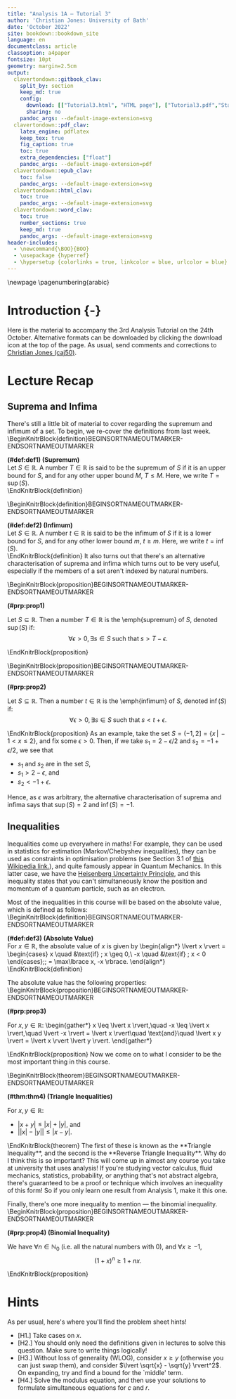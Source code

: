 ```yaml
---
title: "Analysis 1A — Tutorial 3"
author: 'Christian Jones: University of Bath'
date: 'October 2022'
site: bookdown::bookdown_site
language: en
documentclass: article
classoption: a4paper
fontsize: 10pt
geometry: margin=2.5cm
output:
  clavertondown::gitbook_clav:
    split_by: section
    keep_md: true
    config:
      download: [["Tutorial3.html", "HTML page"], ["Tutorial3.pdf","Standard print PDF"], ["Tutorial3Clear.pdf","Clear print PDF"], ["Tutorial3Large.pdf","Large print PDF"], ["Tutorial3.docx","Accessible Word document"], ["Tutorial3.epub","Accessible EPub book" ]]
      sharing: no
    pandoc_args: --default-image-extension=svg
  clavertondown::pdf_clav:
    latex_engine: pdflatex
    keep_tex: true
    fig_caption: true
    toc: true
    extra_dependencies: ["float"]
    pandoc_args: --default-image-extension=pdf
  clavertondown::epub_clav:
    toc: false
    pandoc_args: --default-image-extension=svg
  clavertondown::html_clav:
    toc: true
    pandoc_args: --default-image-extension=svg
  clavertondown::word_clav:
    toc: true
    number_sections: true
    keep_md: true
    pandoc_args: --default-image-extension=svg
header-includes:
  - \newcommand{\BOO}{BOO}
  - \usepackage {hyperref}
  - \hypersetup {colorlinks = true, linkcolor = blue, urlcolor = blue}
---
```

<!-- This is needed since I am working with svg files from mathcha.io. It converts the graphics files to something that can be used in the pdf files. Code taken from https://stackoverflow.com/questions/50165404/how-to-make-a-pdf-using-bookdown-including-svg-images/56044642#56044642 -->

\newpage
\pagenumbering{arabic}

# Introduction {-}
Here is the material to accompany the 3rd Analysis Tutorial on the 24th October. Alternative formats can be downloaded by clicking the download icon at the top of the page. As usual, send comments and corrections to [Christian Jones (caj50)](mailto:caj50@bath.ac.uk).

# Lecture Recap

## Suprema and Infima
There's still a little bit of material to cover regarding the supremum and infimum of a set. To begin, we re-cover the definitions from last week.
\BeginKnitrBlock{definition}BEGINSORTNAMEOUTMARKER-ENDSORTNAMEOUTMARKER<div class="bookdown-definition" custom-style="DefinitionStyle" id="def:def1"><span class="def:def1" custom-style="NameStyle"><strong>(\#def:def1)  (Supremum) </strong></span><div>Let $S \in \mathbb{R}$. A number $T \in \mathbb{R}$ is said to be the supremum of $S$ if it is an upper bound for $S$, and for any other upper bound $M$, $T \leq M$. Here, we write $T = \sup(S)$.</div></div>\EndKnitrBlock{definition}

\BeginKnitrBlock{definition}BEGINSORTNAMEOUTMARKER-ENDSORTNAMEOUTMARKER<div class="bookdown-definition" custom-style="DefinitionStyle" id="def:def2"><span class="def:def2" custom-style="NameStyle"><strong>(\#def:def2)  (Infimum) </strong></span><div>Let $S \in \mathbb{R}$. A number $t \in \mathbb{R}$ is said to be the infimum of $S$ if it is a lower bound for $S$, and for any other lower bound $m$, $t\geq m$. Here, we write $t = \inf(S)$.</div></div>\EndKnitrBlock{definition}
It also turns out that there's an alternative characterisation of suprema and infima which turns out to be very useful, especially if the members of a set aren't indexed by natural numbers.

\BeginKnitrBlock{proposition}BEGINSORTNAMEOUTMARKER-ENDSORTNAMEOUTMARKER<div class="bookdown-proposition" custom-style="TheoremStyle" id="prp:prop1"><span class="prp:prop1" custom-style="NameStyle"><strong>(\#prp:prop1) </strong></span><p>Let $S\subseteq\mathbb{R}$. Then a number $T\in\mathbb{R}$ is the \emph{supremum} of $S$, denoted $\sup(S)$ if: $$\forall \epsilon > 0, \exists s \in S\; \text{such that} \; s > T - \epsilon.$$</p></div>\EndKnitrBlock{proposition}

\BeginKnitrBlock{proposition}BEGINSORTNAMEOUTMARKER-ENDSORTNAMEOUTMARKER<div class="bookdown-proposition" custom-style="TheoremStyle" id="prp:prop2"><span class="prp:prop2" custom-style="NameStyle"><strong>(\#prp:prop2) </strong></span><p>Let $S\subseteq\mathbb{R}$. Then a number $t\in\mathbb{R}$ is the \emph{infimum} of $S$, denoted $\inf(S)$ if: $$\forall \epsilon > 0, \exists s \in S\; \text{such that} \; s < t + \epsilon.$$</p></div>\EndKnitrBlock{proposition}
As an example, take the set $S = (-1,2] = \lbrace x \, \lvert\, -1 < x \leq 2\rbrace$, and fix some $\epsilon > 0$. Then, if we take $s_1 = 2 - \epsilon/2$ and $s_2 = -1 + \epsilon/2$, we see that

* $s_1$ and $s_2$ are in the set $S$,
* $s_1 > 2 - \epsilon$, and
* $s_2 < -1 + \epsilon$.

Hence, as $\epsilon$ was arbitrary, the alternative characterisation of suprema and infima says that $\sup(S) = 2$ and $\inf(S) = -1$.

## Inequalities
Inequalities come up everywhere in maths! For example, they can be used in statistics for estimation (Markov/Chebyshev inequalities), they can be used as constraints in optimisation problems (see Section 3.1 of [this Wikipedia link.](https://en.wikipedia.org/wiki/Linear_programming)), and quite famously appear in Quantum Mechanics. In this latter case, we have the [Heisenberg Uncertainty Principle](http://hyperphysics.phy-astr.gsu.edu/hbase/uncer.html), and this inequality states that you can't simultaneously know the position and momentum of a quantum particle, such as an electron.

Most of the inequalities in this course will be based on the absolute value, which is defined as follows:
\BeginKnitrBlock{definition}BEGINSORTNAMEOUTMARKER-ENDSORTNAMEOUTMARKER<div class="bookdown-definition" custom-style="DefinitionStyle" id="def:def3"><span class="def:def3" custom-style="NameStyle"><strong>(\#def:def3)  (Absolute Value) </strong></span><div>For $x \in \mathbb{R}$, the absolute value of $x$ is given by \begin{align*}
    \lvert x \rvert = \begin{cases}
    x \quad &\text{if} \; x \geq 0,\\
    -x \quad &\text{if} \; x < 0
    \end{cases}\;\; = \max\lbrace x, -x \rbrace.
\end{align*}</div></div>\EndKnitrBlock{definition}

The absolute value has the following properties:
\BeginKnitrBlock{proposition}BEGINSORTNAMEOUTMARKER-ENDSORTNAMEOUTMARKER<div class="bookdown-proposition" custom-style="TheoremStyle" id="prp:prop3"><span class="prp:prop3" custom-style="NameStyle"><strong>(\#prp:prop3) </strong></span><p>For $x,y \in \mathbb{R}$:
\begin{gather*}
   x \leq \lvert x \rvert,\quad -x \leq \lvert x \rvert,\quad \lvert -x \rvert = \lvert x \rvert\quad \text{and}\quad \lvert x y \rvert = \lvert x \rvert \lvert y \rvert.
\end{gather*}</p></div>\EndKnitrBlock{proposition}
Now we come on to what I consider to be the most important thing in this course.

\BeginKnitrBlock{theorem}BEGINSORTNAMEOUTMARKER-ENDSORTNAMEOUTMARKER<div class="bookdown-theorem" custom-style="TheoremStyle" id="thm:thm4"><span class="thm:thm4" custom-style="NameStyle"><strong>(\#thm:thm4)  (Triangle Inequalities) </strong></span><p>For $x,y\in\mathbb{R}$:
  
  * $\lvert x + y \rvert \leq \lvert x \rvert + \lvert y \rvert$, and
  * $\left\lvert \lvert x \rvert - \lvert y \rvert \right\rvert \leq \lvert x - y \rvert.$
  </p></div>\EndKnitrBlock{theorem}
The first of these is known as the **Triangle Inequality**, and the second is the **Reverse Triangle Inequality**. Why do I think this is so important? This will come up in almost any course you take at university that uses analysis! If you're studying vector calculus, fluid mechanics, statistics, probability, or anything that's not abstract algebra, there's guaranteed to be a proof or technique which involves an inequality of this form! So if you only learn one result from Analysis 1, make it this one.

Finally, there's one more inequality to mention — the binomial inequality.
\BeginKnitrBlock{proposition}BEGINSORTNAMEOUTMARKER-ENDSORTNAMEOUTMARKER<div class="bookdown-proposition" custom-style="TheoremStyle" id="prp:prop4"><span class="prp:prop4" custom-style="NameStyle"><strong>(\#prp:prop4)  (Binomial Inequality) </strong></span><p>We have $\forall n \in \mathbb{N}_0$ (i.e. all the natural numbers with $0$), and $\forall x \geq -1$, $$(1 + x)^n \geq 1 + nx.$$</p></div>\EndKnitrBlock{proposition}

# Hints
As per usual, here's where you'll find the problem sheet hints!

* [H1.] Take cases on $x$.
* [H2.] You should only need the definitions given in lectures to solve this question. Make sure to write things logically! 
* [H3.] Without loss of generality (WLOG), consider $x \geq y$ (otherwise you can just swap them), and consider $\lvert \sqrt{x} - \sqrt{y} \rvert^2$. On expanding, try and find a bound for the `middle' term.
* [H4.] Solve the modulus equation, and then use your solutions to formulate simultaneous equations for $c$ and $r$.
